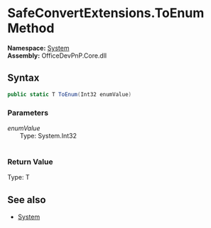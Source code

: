 # SafeConvertExtensions.ToEnum Method  
**Namespace:** [System](System.md)  
**Assembly:** OfficeDevPnP.Core.dll  
## Syntax
```C#
public static T ToEnum(Int32 enumValue)
```
### Parameters
*enumValue*  
&emsp;&emsp;Type: System.Int32  
&emsp;&emsp;  
  
### Return Value
Type: T  

## See also
- [System](System.md)
